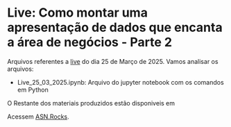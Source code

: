 # Live: Como montar uma apresentação de dados que encanta a área de negócios - Parte 2

Arquivos referentes a [live](https://www.youtube.com/watch?v=cm3TZvJxzMA) do dia 25 de Março de 2025. Vamos analisar os arquivos:

- Live_25_03_2025.ipynb: Arquivo do jupyter notebook com os comandos em Python

O Restante dos materiais produzidos estão disponiveis em [](https://asnrocks.eadplataforma.app/curso/lives-asnrocks)

Acessem [ASN.Rocks](https://www.youtube.com/@asnrocks).
